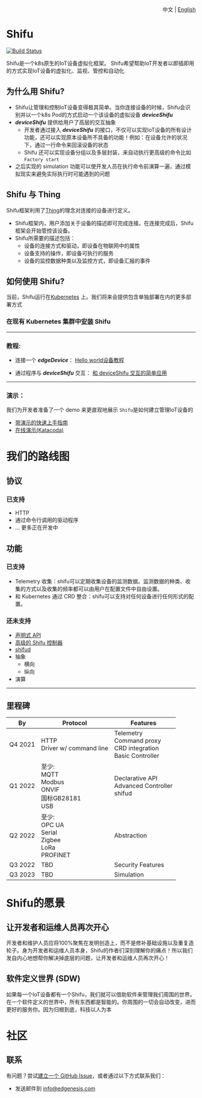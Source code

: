 <div align="right">

中文 | [English](README.md)
</div>

# Shifu

[![Build Status](https://dev.azure.com/Edgenesis/shifu/_apis/build/status/Edgenesis.shifu?branchName=main)](https://dev.azure.com/Edgenesis/shifu/_build/latest?definitionId=1&branchName=main)

Shifu是一个k8s原生的IoT设备虚拟化框架。 Shifu希望帮助IoT开发者以即插即用的方式实现IoT设备的虚拟化、监视、管控和自动化

## 为什么用 Shifu?

- Shifu让管理和控制IoT设备变得极其简单。当你连接设备的时候，Shifu会识别并以一个k8s Pod的方式启动一个该设备的虚拟设备 ***deviceShifu***
- ***deviceShifu*** 提供给用户了高层的交互抽象
  - 开发者通过接入 ***deviceShifu*** 的接口，不仅可以实现IoT设备的所有设计功能，还可以实现原本设备所不具备的功能！例如：在设备允许的状况下，通过一行命令来回滚设备的状态
  - Shifu 还可以实现设备分组以及多层封装，来自动执行更高级的命令比如 `Factory start`
- 之后实现的 simulation 功能可以使开发人员在执行命令前演算一遍，通过模拟现实来避免实际执行时可能遇到的问题

## Shifu 与 Thing
Shifu框架利用了[Thing](https://www.w3.org/TR/wot-thing-description/)的理念对连接的设备进行定义。
- Shifu框架内，用户添加关于设备的描述即可完成连接。在连接完成后，Shifu框架会开始管控该设备。
- Shifu所需要的描述包括：
  - 设备的连接方式和驱动，即设备在物联网中的属性
  - 设备支持的操作，即设备可执行的服务
  - 设备的监控数据种类以及监控方式，即设备汇报的事件

## 如何使用 Shifu?

当前，Shifu运行在[Kubernetes](https://k8s.io) 上。我们将来会提供包含单独部署在内的更多部署方式

### 在现有 Kubernetes 集群中[安装](docs/guide/install-zh.md) Shifu

---

### 教程:
- 连接一个 ***edgeDevice***： [Hello world设备教程](docs/guide/quick-start-hello-world-zh.md)

- 通过程序与 ***deviceShifu*** 交互： [和 deviceShifu 交互的简单应用](docs/guide/guide-on-writing-an-application-for-deviceShifu-zh.md)

---

### 演示：
我们为开发者准备了一个 demo 来更直观地展示 `Shifu`是如何建立管理IoT设备的
- [带演示的快速上手指南](docs/guide/quick-start-demo-zh.md)
- [在线演示(Katacoda)](https://www.katacoda.com/xqin/scenarios/shifu-demo)

# 我们的路线图
## 协议
### 已支持
- HTTP
- 通过命令行调用的驱动程序
- ... 更多正在开发中
## 功能
### 已支持
- Telemetry 收集：shifu可以定期收集设备的监测数据。监测数据的种类、收集的方式以及收集的频率都可以由用户在配置文件中自由设置。
- 和 Kubernetes 通过 CRD 整合：shifu可以支持对任何设备进行任何形式的配置。
### 还未支持
- [声明式 API](https://kubernetes.io/docs/concepts/extend-kubernetes/api-extension/custom-resources/#declarative-apis)
- [高级的 Shifu 控制器](docs/design/design-shifuController-zh.md)
- [shifud](docs/design/design-shifud-zh.md)
- 抽象
  - 横向
  - 纵向
- 演算

---

## 里程碑

| By      | Protocol                                     | Features                                                 |
|---------|----------------------------------------------|----------------------------------------------------------|
| Q4 2021 | HTTP<br>Driver w/ command line                  | Telemetry<br>Command proxy<br>CRD integration<br>Basic Controller |
| Q1 2022 | 至少:<br>MQTT<br>Modbus<br>ONVIF<br>国标GB28181<br>USB  | Declarative API<br>Advanced Controller<br>shifud               |
| Q2 2022 | 至少:<br>OPC UA<br>Serial<br>Zigbee<br>LoRa<br>PROFINET | Abstraction                                              |
| Q3 2022 | TBD                                          | Security Features                                        |
| Q3 2023 | TBD                                          | Simulation                                               |


# Shifu的愿景

## 让开发者和运维人员再次开心

开发者和维护人员应将100%聚焦在发明创造上，而不是修补基础设施以及重复造轮子。身为开发者和运维人员本身，Shifu的作者们深刻理解你的痛点！所以我们发自内心地想帮你解决掉底层的问题，让开发者和运维人员再次开心！

## 软件定义世界 (SDW)

如果每一个IoT设备都有一个Shifu，我们就可以借助软件来管理我们周围的世界。在一个软件定义的世界中，所有东西都是智能的。你周围的一切会自动改变，进而更好的服务你。因为归根到底，科技以人为本

# 社区
## 联系
有问题？尝试[建立一个 GitHub Issue](https://github.com/Edgenesis/shifu/issues/new)，或者通过以下方式联系我们：
- 发送邮件到 info@edgenesis.com 
